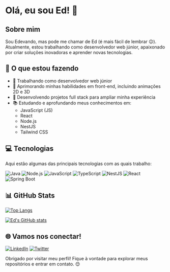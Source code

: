 # Olá, eu sou Ed! 👋

## Sobre mim
Sou Edevando, mas pode me chamar de Ed (é mais fácil de lembrar 😉). Atualmente, estou trabalhando como desenvolvedor web júnior, apaixonado por criar soluções inovadoras e aprender novas tecnologias.

## 🚀 O que estou fazendo

- 💼 Trabalhando como desenvolvedor web júnior
- 🎨 Aprimorando minhas habilidades em front-end, incluindo animações 2D e 3D
- 🔧 Desenvolvendo projetos full stack para ampliar minha experiência
- 📚 Estudando e aprofundando meus conhecimentos em:
  - JavaScript (JS)
  - React
  - Node.js
  - NestJS
  - Tailwind CSS

## 💻 Tecnologias

Aqui estão algumas das principais tecnologias com as quais trabalho:

![Java](https://img.shields.io/badge/-Java-007396?style=flat-square&logo=java&logoColor=white)
![Node.js](https://img.shields.io/badge/-Node.js-339933?style=flat-square&logo=node.js&logoColor=white)
![JavaScript](https://img.shields.io/badge/-JavaScript-F7DF1E?style=flat-square&logo=javascript&logoColor=black)
![TypeScript](https://img.shields.io/badge/-TypeScript-3178C6?style=flat-square&logo=typescript&logoColor=white)
![NestJS](https://img.shields.io/badge/-NestJS-E0234E?style=flat-square&logo=nestjs&logoColor=white)
![React](https://img.shields.io/badge/-React-61DAFB?style=flat-square&logo=react&logoColor=black)
![Spring Boot](https://img.shields.io/badge/-Spring%20Boot-6DB33F?style=flat-square&logo=spring-boot&logoColor=white)

## 📊 GitHub Stats

[![Top Langs](https://github-readme-stats.vercel.app/api/top-langs/?username=ededdaeddy&layout=compact)](https://github.com/anuraghazra/github-readme-stats)

[![Ed's GitHub stats](https://github-readme-stats.vercel.app/api?username=ededdaeddy&show_icons=true)](https://github.com/anuraghazra/github-readme-stats)

## 🌐 Vamos nos conectar!

[![LinkedIn](https://img.shields.io/badge/-LinkedIn-0077B5?style=flat-square&logo=linkedin&logoColor=white)](https://www.linkedin.com/in/edevando-alves/)
[![Twitter](https://img.shields.io/badge/-Twitter-1DA1F2?style=flat-square&logo=twitter&logoColor=white)](https://twitter.com/amorkkj)

Obrigado por visitar meu perfil! Fique à vontade para explorar meus repositórios e entrar em contato. 😊
